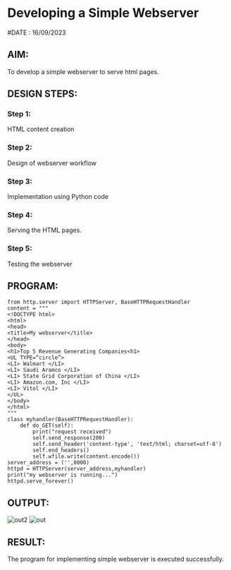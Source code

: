 
# Developing a Simple Webserver

#DATE : 16/09/2023

## AIM:
To develop a simple webserver to serve html pages.

## DESIGN STEPS:
### Step 1: 
HTML content creation
### Step 2:
Design of webserver workflow
### Step 3:
Implementation using Python code
### Step 4:
Serving the HTML pages.
### Step 5:
Testing the webserver

## PROGRAM:
    from http.server import HTTPServer, BaseHTTPRequestHandler
    content = """
    <!DOCTYPE html>
    <html>
    <head>
    <title>My webserver</title>
    </head>
    <body>
    <h1>Top 5 Revenue Generating Companies<h1>
    <UL TYPE=“circle”>
    <LI> Walmart </LI>		
    <LI> Saudi Aramco </LI>
    <LI> State Grid Corporation of China </LI>
    <LI> Amazon.com, Inc </LI>
    <LI> Vitol </LI>
    </UL>
    </body>
    </html>
    """
    class myhandler(BaseHTTPRequestHandler):
        def do_GET(self):
            print("request received")
            self.send_response(200)
            self.send_header('content-type', 'text/html; charset=utf-8')
            self.end_headers()
            self.wfile.write(content.encode())
    server_address = ('',8000)
    httpd = HTTPServer(server_address,myhandler)
    print("my webserver is running...")
    httpd.serve_forever()

## OUTPUT:
![out2](https://github.com/Mugilan212/simplewebserver/assets/144508901/d836c0e5-cda4-490c-b331-4babad7ed1ac)
![out](https://github.com/Mugilan212/simplewebserver/assets/144508901/4a7c7fc9-8c62-494e-b684-8598ea1f1252)

## RESULT:
The program for implementing simple webserver is executed successfully.
